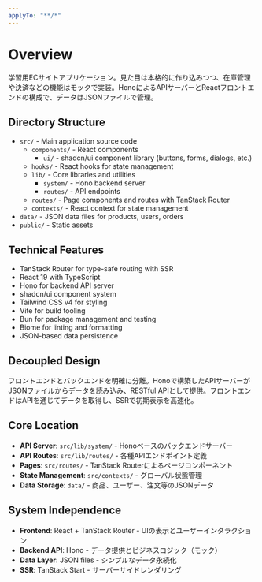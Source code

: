 ```yaml
---
applyTo: "**/*"
---
```


# Overview

学習用ECサイトアプリケーション。見た目は本格的に作り込みつつ、在庫管理や決済などの機能はモックで実装。HonoによるAPIサーバーとReactフロントエンドの構成で、データはJSONファイルで管理。

## Directory Structure

- `src/` - Main application source code
  - `components/` - React components
    - `ui/` - shadcn/ui component library (buttons, forms, dialogs, etc.)
  - `hooks/` - React hooks for state management
  - `lib/` - Core libraries and utilities
    - `system/` - Hono backend server
    - `routes/` - API endpoints
  - `routes/` - Page components and routes with TanStack Router
  - `contexts/` - React context for state management
- `data/` - JSON data files for products, users, orders
- `public/` - Static assets

## Technical Features

- TanStack Router for type-safe routing with SSR
- React 19 with TypeScript
- Hono for backend API server
- shadcn/ui component system
- Tailwind CSS v4 for styling
- Vite for build tooling
- Bun for package management and testing
- Biome for linting and formatting
- JSON-based data persistence

## Decoupled Design

フロントエンドとバックエンドを明確に分離。Honoで構築したAPIサーバーがJSONファイルからデータを読み込み、RESTful APIとして提供。フロントエンドはAPIを通じてデータを取得し、SSRで初期表示を高速化。

## Core Location

- **API Server**: `src/lib/system/` - Honoベースのバックエンドサーバー
- **API Routes**: `src/lib/routes/` - 各種APIエンドポイント定義
- **Pages**: `src/routes/` - TanStack Routerによるページコンポーネント
- **State Management**: `src/contexts/` - グローバル状態管理
- **Data Storage**: `data/` - 商品、ユーザー、注文等のJSONデータ

## System Independence

- **Frontend**: React + TanStack Router - UIの表示とユーザーインタラクション
- **Backend API**: Hono - データ提供とビジネスロジック（モック）
- **Data Layer**: JSON files - シンプルなデータ永続化
- **SSR**: TanStack Start - サーバーサイドレンダリング
